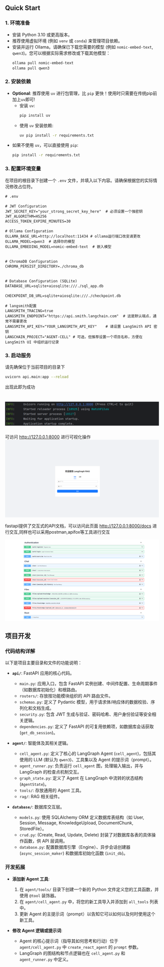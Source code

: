
##  Quick Start

### 1. 环境准备

* 安装 Python 3.10 或更高版本。
* 推荐使用虚拟环境 (例如 `venv` 或 `conda`) 来管理项目依赖。
* 安装并运行 Ollama。请确保已下载您需要的模型 (例如 `nomic-embed-text`, `qwen3`)。您可以根据实际需求修改或下载其他模型：
    ```bash
    ollama pull nomic-embed-text
    ollama pull qwen3
    ```

### 2. 安装依赖 

* **Optional**: 推荐使用 `uv` 进行包管理，比 `pip` 更快！使用时只需要在传统pip前加上`uv`即可!
    * 安装 `uv`:
        ```bash
        pip install uv
        ```
    * 使用 `uv` 安装依赖:
        ```bash
        uv pip install -r requirements.txt
        ```
* 如果不使用 `uv`，可以直接使用 `pip`:
    ```bash
    pip install -r requirements.txt
    ```

### 3. 配置环境变量

在项目的根目录下创建一个 `.env` 文件，并填入以下内容。请确保根据您的实际情况修改占位符。

```
# .env

# JWT Configuration
JWT_SECRET_KEY="your_strong_secret_key_here"  # 必须设置一个强密钥
JWT_ALGORITHM=HS256
ACCESS_TOKEN_EXPIRE_MINUTES=30

# Ollama Configuration 
OLLAMA_BASE_URL=http://localhost:11434 # ollama运行端口改变请更改
OLLAMA_MODEL=qwen3  # 选择你的模型
OLLAMA_EMBEDING_MODEL=nomic-embed-text  # 嵌入模型


# ChromaDB Configuration
CHROMA_PERSIST_DIRECTORY=./chroma_db


# Database Configuration (SQLite)
DATABASE_URL=sqlite+aiosqlite:///./sql_app.db

CHECKPOINT_DB_URL=sqlite+aiosqlite:///./checkpoint.db

# langsmith配置
LANGSMITH_TRACING=true
LANGSMITH_ENDPOINT="https://api.smith.langchain.com"  # 这是默认端点，通常不需要更改
LANGSMITH_API_KEY="YOUR_LANGSMITH_API_KEY"    # 请设置 LangSmith API 密钥
LANGCHAIN_PROJECT="AGENT-CELL" # 可选，但推荐设置一个项目名称，方便在 LangSmith UI 中组织运行记录
```

### 3. 启动服务
请先确保位于当前项目的目录下
```bash
uvicorn api.main:app --reload
```
出现此即为成功
# ![img.png](docs/img.png)

可访问 http://127.0.0.1:8000 进行可视化操作
![img_1.png](docs/img_1.png)

fastapi提供了交互式的API文档，可以访问此页面 http://127.0.0.1:8000/docs
进行交互,同样也可以采用postman,apifox等工具进行交互


![img_2.png](docs/img_2.png)


## 项目开发
### 代码结构详解

以下是项目主要目录和文件的功能说明：

* **`api/`**: FastAPI 应用的核心代码。
    * `main.py`: 应用入口，包含 FastAPI 实例创建、中间件配置、生命周期事件（如数据库初始化）和根路由。
    * `routers/`: 存放按功能模块组织的 API 路由文件。
    * `schemas.py`: 定义了 Pydantic 模型，用于请求体/响应体的数据校验、序列化和文档生成。
    * `security.py`: 包含 JWT 生成与验证、密码哈希、用户身份验证等安全相关逻辑。
    * `dependencies.py`: 定义了 FastAPI 的可复用依赖项，如数据库会话获取 (`get_db_session`)。

* **`agent/`**: 智能体及其相关逻辑。
    * `cell_agent.py`: 定义了核心的 LangGraph Agent (`cell_agent`)，包括其使用的 LLM (默认为 `qwen3`)、工具集以及 Agent 的提示词（prompt）。
    * `agent_runner.py`: 负责运行 `cell_agent` 图，处理输入输出，并与 LangGraph 的检查点机制交互。
    * `graph_state.py`: 定义了 Agent 在 LangGraph 中流转的状态结构 (`AgentState`)。
    * `tools/`: 存放通用的 Agent 工具。
    * `rag/`: RAG 相关组件。
* **`database/`**: 数据库交互层。
    * `models.py`: 使用 SQLAlchemy ORM 定义数据库表结构（如 User, Session, Message, KnowledgeUpload, DocumentChunk, StoredFile）。
    * `crud.py`: (Create, Read, Update, Delete) 封装了对数据库各表的具体操作函数，供 API 层调用。
    * `database.py`: 配置数据库引擎（Engine）、异步会话创建器 (`async_session_maker`) 和数据库初始化函数 (`init_db`)。

### 开发拓展

* **添加新 Agent 工具**:
    1.  在 `agent/tools/` 目录下创建一个新的 Python 文件定义您的工具函数，并使用 `@tool` 装饰器。
    2.  在 `agent/cell_agent.py` 中，将您的新工具导入并添加到 `all_tools` 列表中。
    3.  更新 Agent 的主提示词（prompt）以告知它可以如何以及何时使用这个新工具。

* **修改 Agent 逻辑或提示词**:
    * Agent 的核心提示词（指导其如何思考和行动）位于 `agent/cell_agent.py` 中 `create_react_agent` 的 `prompt` 参数。
    * LangGraph 的图结构和节点逻辑也在 `cell_agent.py` 和 `agent_runner.py` 中定义。
